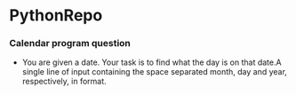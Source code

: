 # PythonRepo
### Calendar program question ###
 - You are given a date. Your task is to find what the day is on that date.A single line of input containing the space separated month, day and year, respectively, in format.
